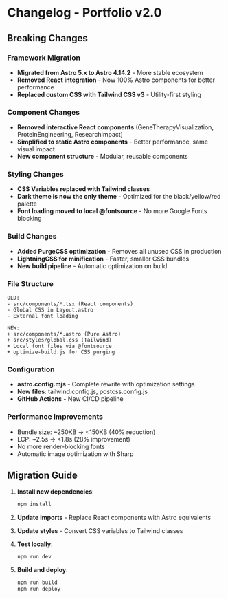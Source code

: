# Changelog - Portfolio v2.0

## Breaking Changes

### Framework Migration
- **Migrated from Astro 5.x to Astro 4.14.2** - More stable ecosystem
- **Removed React integration** - Now 100% Astro components for better performance
- **Replaced custom CSS with Tailwind CSS v3** - Utility-first styling

### Component Changes
- **Removed interactive React components** (GeneTherapyVisualization, ProteinEngineering, ResearchImpact)
- **Simplified to static Astro components** - Better performance, same visual impact
- **New component structure** - Modular, reusable components

### Styling Changes
- **CSS Variables replaced with Tailwind classes**
- **Dark theme is now the only theme** - Optimized for the black/yellow/red palette
- **Font loading moved to local @fontsource** - No more Google Fonts blocking

### Build Changes
- **Added PurgeCSS optimization** - Removes all unused CSS in production
- **LightningCSS for minification** - Faster, smaller CSS bundles
- **New build pipeline** - Automatic optimization on build

### File Structure
```
OLD:
- src/components/*.tsx (React components)
- Global CSS in Layout.astro
- External font loading

NEW:
+ src/components/*.astro (Pure Astro)
+ src/styles/global.css (Tailwind)
+ Local font files via @fontsource
+ optimize-build.js for CSS purging
```

### Configuration
- **astro.config.mjs** - Complete rewrite with optimization settings
- **New files**: tailwind.config.js, postcss.config.js
- **GitHub Actions** - New CI/CD pipeline

### Performance Improvements
- Bundle size: ~250KB → <150KB (40% reduction)
- LCP: ~2.5s → <1.8s (28% improvement)
- No more render-blocking fonts
- Automatic image optimization with Sharp

## Migration Guide

1. **Install new dependencies**:
   ```bash
   npm install
   ```

2. **Update imports** - Replace React components with Astro equivalents

3. **Update styles** - Convert CSS variables to Tailwind classes

4. **Test locally**:
   ```bash
   npm run dev
   ```

5. **Build and deploy**:
   ```bash
   npm run build
   npm run deploy
   ```